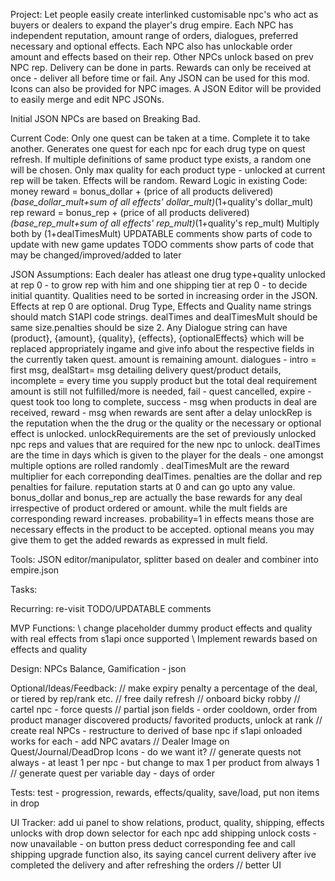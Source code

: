 Project:
Let people easily create interlinked customisable npc's who act as buyers or dealers to expand the player's drug empire.
Each NPC has independent reputation, amount range of orders, dialogues, preferred necessary and optional effects.
Each NPC also has unlockable order amount and effects based on their rep. Other NPCs unlock based on prev NPC rep.
Delivery can be done in parts. Rewards can only be received at once - deliver all before time or fail.
Any JSON can be used for this mod. Icons can also be provided for NPC images.
A JSON Editor will be provided to easily merge and edit NPC JSONs.

Initial JSON NPCs are based on Breaking Bad.

Current Code:
Only one quest can be taken at a time. Complete it to take another.
Generates one quest for each npc for each drug type on quest refresh.
If multiple definitions of same product type exists, a random one will be chosen.
Only max quality for each product type - unlocked at current rep will be taken.
Effects will be random.
Reward Logic in existing Code:
money reward = bonus_dollar + (price of all products delivered)*(base_dollar_mult+sum of all effects' dollar_mult)*(1+quality's dollar_mult)
rep reward = bonus_rep + (price of all products delivered)*(base_rep_mult+sum of all effects' rep_mult)*(1+quality's rep_mult)
Multiply both by (1+dealTimesMult)
UPDATABLE comments show parts of code to update with new game updates
TODO comments show parts of code that may be changed/improved/added to later

JSON Assumptions:
Each dealer has atleast one drug type+quality unlocked at rep 0 - to grow rep with him and one shipping tier at rep 0 - to decide initial quantity. 
Qualities need to be sorted in increasing order in the JSON.
Effects at rep 0 are optional.
Drug Type, Effects and Quality name strings should match S1API code strings.
dealTimes and dealTimesMult should be same size.penalties should be size 2.
Any Dialogue string can have (product}, {amount}, {quality}, {effects}, {optionalEffects} which will be replaced appropriately ingame and give info about the respective fields in the currently taken quest. amount is remaining amount.
dialogues - intro = first msg, dealStart= msg detailing delivery quest/product details, incomplete = every time you supply product but the total deal requirement amount is still not fulfilled/more is needed, fail - quest cancelled, expire - quest took too long to complete, success - msg when products in deal are received, reward - msg when rewards are sent after a delay
unlockRep is the reputation when the the drug or the quality or the necessary or optional effect is unlocked.
unlockRequirements are the set of previously unlocked npc reps and values that are required for the new npc to unlock.
dealTimes are the time in days which is given to the player for the deals - one amongst multiple options are rolled randomly .
dealTimesMult are the reward multiplier for each correponding dealTimes.
penalties are the dollar and rep penalties for failure.
reputation starts at 0 and can go upto any value.
bonus_dollar and bonus_rep are actually the base rewards for any deal irrespective of product ordered or amount.
while the mult fields are corresponding reward increases.
probability=1 in effects means those are necessary effects in the product to be accepted. optional means you may give them to get the added rewards as expressed in mult field.

Tools:
JSON editor/manipulator, splitter based on dealer and combiner into empire.json

Tasks:

Recurring:
re-visit TODO/UPDATABLE comments

MVP Functions:
\\ change placeholder dummy product effects and quality with real effects from s1api once supported
\\ Implement rewards based on effects and quality 

Design:
NPCs Balance, Gamification - json


Optional/Ideas/Feedback:
// make expiry penalty a percentage of the deal, or tiered by rep/rank etc.
// free daily refresh
// onboard bicky robby
// cartel npc - force quests
// partial json fields - order cooldown, order from product manager discovered products/ favorited products, unlock at rank
// create real NPCs - restructure to derived of base npc if s1api onloaded works for each  - add NPC avatars
// Dealer Image on Quest/Journal/DeadDrop Icons - do we  want it?
// generate quests not always - at least 1 per npc - but change to max 1 per product from always 1
// generate quest per variable day - days of order


Tests:
test - progression, rewards, effects/quality, save/load, put non items in drop



UI Tracker:
add ui panel to show relations, product, quality, shipping, effects unlocks with drop down selector for each npc
add shipping unlock costs - now unavailable - on button press deduct corresponding fee and call shipping upgrade function
also, its saying cancel current delivery after ive completed the delivery and after refreshing the orders
// better UI




